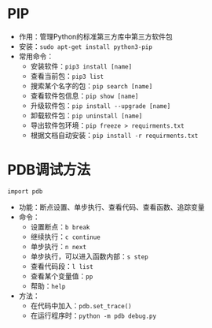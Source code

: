 # PIP
- 作用：管理Python的标准第三方库中第三方软件包
- 安装：`sudo apt-get install python3-pip`
- 常用命令：
    - 安装软件：`pip3 install [name]`
    - 查看当前包：`pip3 list`
    - 搜索某个名字的包：`pip search [name]`
    - 查看软件包信息：`pip show [name]`
    - 升级软件包：`pip install --upgrade [name]`
    - 卸载软件包：`pip uninstall [name]`
    - 导出软件包环境：`pip freeze > requirments.txt`
    - 根据文档自动安装：`pip install -r requirments.txt`

# PDB调试方法
`import pdb`
- 功能：断点设置、单步执行、查看代码、查看函数、追踪变量
- 命令：
    - 设置断点：`b break`
    - 继续执行：`c continue`
    - 单步执行：`n next`
    - 单步执行，可以进入函数内部：`s step`
    - 查看代码段：`l list`
    - 查看某个变量值：`pp`
    - 帮助：`help`
- 方法：
    - 在代码中加入：`pdb.set_trace()`
    - 在运行程序时：`python -m pdb debug.py`
    
    
    
